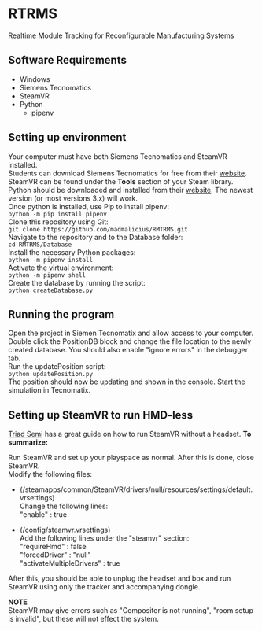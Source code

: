 # RTRMS

Realtime Module Tracking for Reconfigurable Manufacturing Systems

## Software Requirements

- Windows
- Siemens Tecnomatics
- SteamVR
- Python
  - pipenv

## Setting up environment

Your computer must have both Siemens Tecnomatics and SteamVR installed.\
Students can download Siemens Tecnomatics for free from their [website](https://www.plm.automation.siemens.com/plmapp/education/plant-simulation/en_us/free-software/student/).\
SteamVR can be found under the <b>Tools</b> section of your Steam library.\
Python should be downloaded and installed from their [website](https://www.python.org/). The newest version (or most versions 3.x) will work.\
Once python is installed, use Pip to install pipenv:\
`python -m pip install pipenv`\
Clone this repository using Git:\
`git clone https://github.com/madmalicius/RMTRMS.git`\
Navigate to the repository and to the Database folder: \
`cd RMTRMS/Database`\
Install the necessary Python packages:\
`python -m pipenv install`\
Activate the virtual environment:\
`python -m pipenv shell`\
Create the database by running the script:\
`python createDatabase.py`

## Running the program

Open the project in Siemen Tecnomatix and allow access to your computer. Double click the PositionDB block and change the file location to the newly created database. You should also enable "ignore errors" in the debugger tab.\
Run the updatePosition script:\
`python updatePosition.py`\
The position should now be updating and shown in the console. Start the simulation in Tecnomatix.

## Setting up SteamVR to run HMD-less

[Triad Semi](http://help.triadsemi.com/steamvr-tracking/steamvr-tracking-without-an-hmd) has a great guide on how to run SteamVR without a headset. <b>To summarize:</b>

Run SteamVR and set up your playspace as normal. After this is done, close SteamVR.\
Modify the following files:

- (<Steam Directory>/steamapps/common/SteamVR/drivers/null/resources/settings/default.vrsettings)\
  Change the following lines:\
  "enable" : true

- (<Steam Directory>/config/steamvr.vrsettings)\
  Add the following lines under the "steamvr" section:\
  "requireHmd" : false\
  "forcedDriver" : "null"\
  "activateMultipleDrivers" : true

After this, you should be able to unplug the headset and box and run SteamVR using only the tracker and accompanying dongle.

<b>NOTE</b>\
SteamVR may give errors such as "Compositor is not running", "room setup is invalid", but these will not effect the system.
